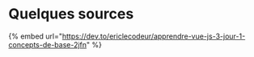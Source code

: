 # Quelques sources

{% embed url="https://dev.to/ericlecodeur/apprendre-vue-js-3-jour-1-concepts-de-base-2jfn" %}
